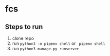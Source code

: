 # fcs

## Steps to run

1. clone repo
2. run ``python3 -m pipenv shell`` or `` pipenv shell``
3. run ``python3 manage.py runserver``
